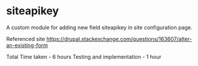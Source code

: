 # siteapikey
A custom module for adding new field siteapikey in site configuration page.

Referenced site
https://drupal.stackexchange.com/questions/163607/alter-an-existing-form

Total Time taken - 6 hours
Testing and implementation - 1 hour

